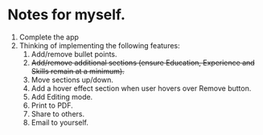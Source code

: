 # Notes for myself.

1. Complete the app
2. Thinking of implementing the following features:
   1. Add/remove bullet points.
   2. ~~Add/remove additional sections (ensure Education, Experience and Skills remain at a minimum).~~
   3. Move sections up/down.
   4. Add a hover effect section when user hovers over Remove button.
   5. Add Editing mode.
   6. Print to PDF.
   7. Share to others.
   8. Email to yourself.
